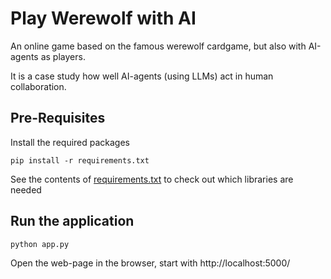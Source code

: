 # Play Werewolf with AI
An online game based on the famous werewolf cardgame, but also with AI-agents as players. 

It is a case study how well AI-agents (using LLMs) act in human collaboration.

## Pre-Requisites

Install the required packages
```
pip install -r requirements.txt
```
See the contents of [requirements.txt](requirements.txt) to check out which libraries are needed


## Run the application
```
python app.py
```

Open the web-page in the browser, start with http://localhost:5000/
